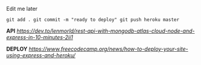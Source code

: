 Edit me later

`git add .
git commit -m "ready to deploy"
git push heroku master`

**API**
_https://dev.to/lenmorld/rest-api-with-mongodb-atlas-cloud-node-and-express-in-10-minutes-2ii1_

**DEPLOY**
_https://www.freecodecamp.org/news/how-to-deploy-your-site-using-express-and-heroku/_

